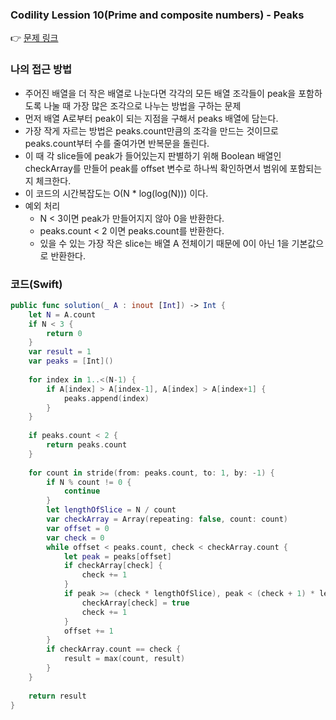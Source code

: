 ### Codility Lession 10(Prime and composite numbers) - Peaks
👉 [문제 링크](https://app.codility.com/programmers/lessons/10-prime_and_composite_numbers/peaks/)

### 나의 접근 방법
- 주어진 배열을 더 작은 배열로 나눈다면 각각의 모든 배열 조각들이 peak을 포함하도록 나눌 때 가장 많은 조각으로 나누는 방법을 구하는 문제
- 먼저 배열 A로부터 peak이 되는 지점을 구해서 peaks 배열에 담는다.
- 가장 작게 자르는 방법은 peaks.count만큼의 조각을 만드는 것이므로 peaks.count부터 수를 줄여가면 반복문을 돌린다.
- 이 때 각 slice들에 peak가 들어있는지 판별하기 위해 Boolean 배열인 checkArray를 만들어 peak를 offset 변수로 하나씩 확인하면서 범위에 포함되는지 체크한다.
- 이 코드의 시간복잡도는 O(N * log(log(N))) 이다.
- 예외 처리
    - N < 3이면 peak가 만들어지지 않아 0을 반환한다.
    - peaks.count < 2 이면 peaks.count를 반환한다.
    - 있을 수 있는 가장 작은 slice는 배열 A 전체이기 때문에 0이 아닌 1을 기본값으로 반환한다.

### 코드(Swift)
```swift
public func solution(_ A : inout [Int]) -> Int {
    let N = A.count
    if N < 3 {
        return 0
    }
    var result = 1
    var peaks = [Int]()
        
    for index in 1..<(N-1) {
        if A[index] > A[index-1], A[index] > A[index+1] {
            peaks.append(index)
        }
    }
        
    if peaks.count < 2 {
        return peaks.count
    }
        
    for count in stride(from: peaks.count, to: 1, by: -1) {
        if N % count != 0 {
            continue
        }
        let lengthOfSlice = N / count
        var checkArray = Array(repeating: false, count: count)
        var offset = 0
        var check = 0
        while offset < peaks.count, check < checkArray.count {
            let peak = peaks[offset]
            if checkArray[check] {
                check += 1
            }
            if peak >= (check * lengthOfSlice), peak < (check + 1) * lengthOfSlice {
                checkArray[check] = true
                check += 1
            }
            offset += 1
        }
        if checkArray.count == check {
            result = max(count, result)
        }
    }
        
    return result
}
```

